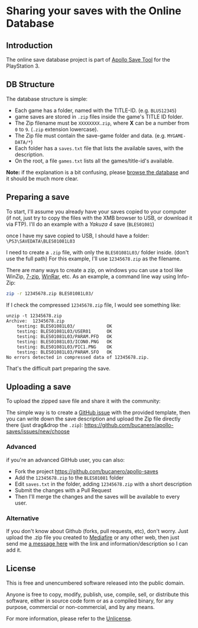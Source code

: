 # Sharing your saves with the Online Database

## Introduction

The online save database project is part of [Apollo Save Tool](https://github.com/bucanero/apollo-ps3) for the PlayStation 3.

## DB Structure

The database structure is simple:
 - Each game has a folder, named with the TITLE-ID. (e.g. `BLUS12345`)
 - game saves are stored in `.zip` files inside the game's TITLE ID folder.
 - The Zip filename must be `XXXXXXXX.zip`, where **X** can be a number from `0` to `9`. (`.zip` extension lowercase).
 - The Zip file must contain the save-game folder and data. (e.g. `MYGAME-DATA/*`)
 - Each folder has a `saves.txt` file that lists the available saves, with the description.
 - On the root, a file `games.txt` lists all the games/title-id's available.

**Note:** if the explanation is a bit confusing, please [browse the database](https://github.com/bucanero/apollo-saves/) and it should be much more clear.

## Preparing a save

To start, I'll assume you already have your saves copied to your computer (if not, just try to copy the files with the XMB browser to USB, or download it via FTP). I'll do an example with a _Yakuza 4_ save (`BLES01081`)

once I have my save copied to USB, I should have a folder:
`\PS3\SAVEDATA\BLES01081L03`

I need to create a `.zip` file, with only the `BLES01081L03/` folder inside. (don't use the full path)
For this example, I'll use `12345678.zip` as the filename.

There are many ways to create a zip, on windows you can use a tool like WinZip, [7-zip](http://www.7-zip.org/), [WinRar](http://www.rarlab.com/), etc. As an example, a command line way using Info-Zip:
```bash
zip -r 12345678.zip BLES01081L03/
```

If I check the compressed `12345678.zip` file, I would see something like:
```
unzip -t 12345678.zip 
Archive:  12345678.zip
    testing: BLES01081L03/            OK
    testing: BLES01081L03/USER01      OK
    testing: BLES01081L03/PARAM.PFD   OK
    testing: BLES01081L03/ICON0.PNG   OK
    testing: BLES01081L03/PIC1.PNG    OK
    testing: BLES01081L03/PARAM.SFO   OK
No errors detected in compressed data of 12345678.zip.
```

That's the difficult part preparing the save.

## Uploading a save

To upload the zipped save file and share it with the community:

The simple way is to create a [GitHub issue](https://github.com/bucanero/apollo-saves/issues/new/choose) with the provided template, then you can write down the save description and upload the Zip file directly there (just drag&drop the `.zip`): https://github.com/bucanero/apollo-saves/issues/new/choose

### Advanced 

if you're an advanced GitHub user, you can also:
 - Fork the project https://github.com/bucanero/apollo-saves
 - Add the `12345678.zip` to the `BLES01081` folder
 - Edit `saves.txt` in the folder, adding `12345678.zip` with a short description
 - Submit the changes with a Pull Request
 - Then I'll merge the changes and the saves will be available to every user.
 
### Alternative

If you don't know about Github (forks, pull requests, etc), don't worry. Just upload the .zip file you created to [Mediafire](http://www.mediafire.com) or any other web, then just send me [a message here](https://github.com/bucanero/apollo-saves/issues/new) with the link and information/description so I can add it.

## License

This is free and unencumbered software released into the public domain.

Anyone is free to copy, modify, publish, use, compile, sell, or
distribute this software, either in source code form or as a compiled
binary, for any purpose, commercial or non-commercial, and by any
means.

For more information, please refer to the [Unlicense](LICENSE).
